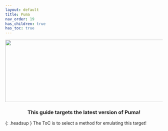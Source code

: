 ```yaml
---
layout: default
title: Puma
nav_order: 19
has_children: true
has_toc: true
---
```


<p align="center">
  <img width="650" height="200" src="../../../assets/HeaderPuma.png">
</p>

<h3 align="center">This guide targets the latest version of Puma!</h3>

{: .headsup }
The ToC is to select a method for emulating this target!
